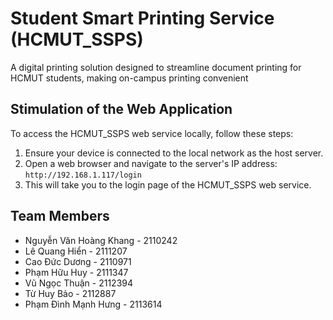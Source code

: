 # Student Smart Printing Service (HCMUT_SSPS)

A digital printing solution designed to streamline document printing for HCMUT students, making on-campus printing convenient 

## Stimulation of the Web Application

To access the HCMUT_SSPS web service locally, follow these steps:

1. Ensure your device is connected to the local network as the host server.
2. Open a web browser and navigate to the server's IP address: `http://192.168.1.117/login`
3. This will take you to the login page of the HCMUT_SSPS web service.

## Team Members

- Nguyễn Văn Hoàng Khang - 2110242
- Lê Quang Hiển - 2111207
- Cao Đức Dương - 2110971
- Phạm Hữu Huy - 2111347
- Vũ Ngọc Thuận - 2112394
- Từ Huy Bảo - 2112887
- Phạm Đình Mạnh Hưng - 2113614
